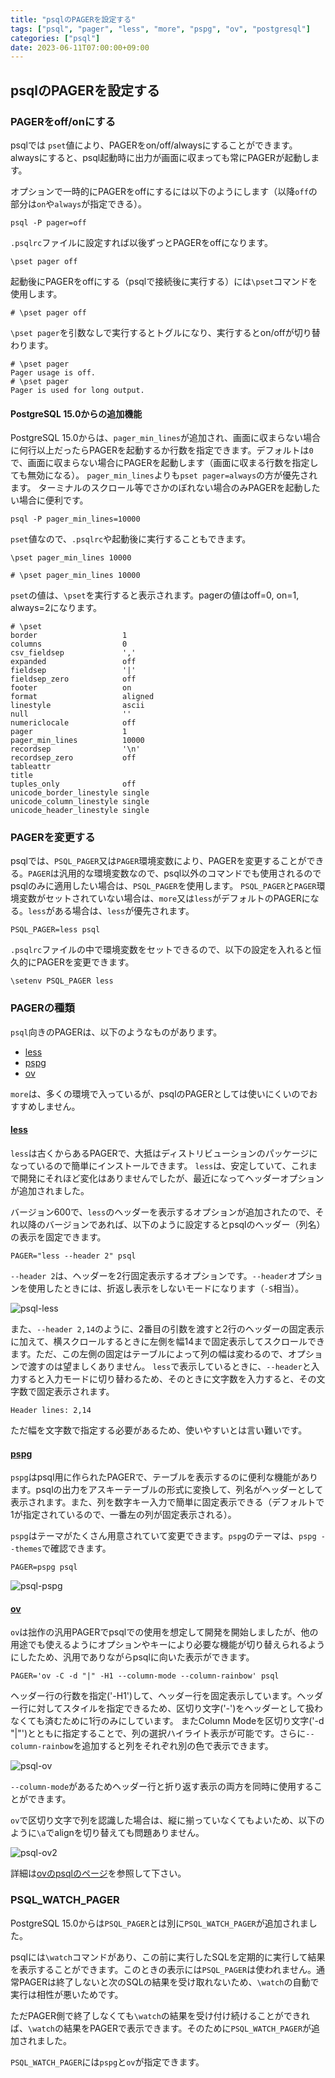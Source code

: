 ```yaml
---
title: "psqlのPAGERを設定する"
tags: ["psql", "pager", "less", "more", "pspg", "ov", "postgresql"]
categories: ["psql"]
date: 2023-06-11T07:00:00+09:00
---
```


## psqlのPAGERを設定する

### PAGERをoff/onにする

psqlでは `pset`値により、PAGERをon/off/alwaysにすることができます。alwaysにすると、psql起動時に出力が画面に収まっても常にPAGERが起動します。

オプションで一時的にPAGERをoffにするには以下のようにします（以降`off`の部分は`on`や`always`が指定できる）。

```console
psql -P pager=off
```

`.psqlrc`ファイルに設定すれば以後ずっとPAGERをoffになります。

```~/.psqlrc
\pset pager off
```

起動後にPAGERをoffにする（psqlで接続後に実行する）には`\pset`コマンドを使用します。

```
# \pset pager off
```

`\pset pager`を引数なしで実行するとトグルになり、実行するとon/offが切り替わります。

```
# \pset pager
Pager usage is off.
# \pset pager
Pager is used for long output.
```

#### PostgreSQL 15.0からの追加機能

PostgreSQL 15.0からは、`pager_min_lines`が追加され、画面に収まらない場合に何行以上だったらPAGERを起動するか行数を指定できます。デフォルトは`0`で、画面に収まらない場合にPAGERを起動します（画面に収まる行数を指定しても無効になる）。
`pager_min_lines`よりも`pset pager=always`の方が優先されます。
ターミナルのスクロール等でさかのぼれない場合のみPAGERを起動したい場合に便利です。

```console
psql -P pager_min_lines=10000
```

`pset`値なので、`.psqlrc`や起動後に実行することもできます。

```~/.psqlrc
\pset pager_min_lines 10000
```

```
# \pset pager_min_lines 10000
```

`pset`の値は、`\pset`を実行すると表示されます。pagerの値はoff=0, on=1, always=2になります。

```
# \pset
border                   1
columns                  0
csv_fieldsep             ','
expanded                 off
fieldsep                 '|'
fieldsep_zero            off
footer                   on
format                   aligned
linestyle                ascii
null                     ''
numericlocale            off
pager                    1
pager_min_lines          10000
recordsep                '\n'
recordsep_zero           off
tableattr                
title                    
tuples_only              off
unicode_border_linestyle single
unicode_column_linestyle single
unicode_header_linestyle single
```

### PAGERを変更する

psqlでは、`PSQL_PAGER`又は`PAGER`環境変数により、PAGERを変更することができる。`PAGER`は汎用的な環境変数なので、psql以外のコマンドでも使用されるのでpsqlのみに適用したい場合は、`PSQL_PAGER`を使用します。
`PSQL_PAGER`と`PAGER`環境変数がセットされていない場合は、`more`又は`less`がデフォルトのPAGERになる。`less`がある場合は、`less`が優先されます。

```console
PSQL_PAGER=less psql
```

`.psqlrc`ファイルの中で環境変数をセットできるので、以下の設定を入れると恒久的にPAGERを変更できます。

```~/.psqlrc
\setenv PSQL_PAGER less
```

### PAGERの種類

`psql`向きのPAGERは、以下のようなものがあります。

* [less](https://www.greenwoodsoftware.com/less/)
* [pspg](https://github.com/okbob/pspg)
* [ov](https://github.com/noborus/ov)

`more`は、多くの環境で入っているが、psqlのPAGERとしては使いにくいのでおすすめしません。

#### [less](https://github.com/gwsw/less)

`less`は古くからあるPAGERで、大抵はディストリビューションのパッケージになっているので簡単にインストールできます。
`less`は、安定していて、これまで開発にそれほど変化はありませんでしたが、最近になってヘッダーオプションが追加されました。

バージョン600で、`less`のヘッダーを表示するオプションが追加されたので、それ以降のバージョンであれば、以下のように設定するとpsqlのヘッダー（列名）の表示を固定できます。

```console
PAGER="less --header 2" psql
```

`--header 2`は、ヘッダーを2行固定表示するオプションです。`--header`オプションを使用したときには、折返し表示をしないモードになります（`-S`相当）。

![psql-less](../psql-less.png)

また、`--header 2,14`のように、2番目の引数を渡すと2行のヘッダーの固定表示に加えて、横スクロールするときに左側を幅14まで固定表示してスクロールできます。ただ、この左側の固定はテーブルによって列の幅は変わるので、オプションで渡すのは望ましくありません。
`less`で表示しているときに、`--header`と入力すると入力モードに切り替わるため、そのときに文字数を入力すると、その文字数で固定表示されます。

```
Header lines: 2,14
```

ただ幅を文字数で指定する必要があるため、使いやすいとは言い難いです。

#### [pspg](https://github.com/okbob/pspg)

`pspg`はpsql用に作られたPAGERで、テーブルを表示するのに便利な機能があります。psqlの出力をアスキーテーブルの形式に変換して、列名がヘッダーとして表示されます。また、列を数字キー入力で簡単に固定表示できる（デフォルトで1が指定されているので、一番左の列が固定表示される）。

`pspg`はテーマがたくさん用意されていて変更できます。`pspg`のテーマは、`pspg --themes`で確認できます。

```console
PAGER=pspg psql
```

![psql-pspg](../psql-pspg.png)

#### [ov](https://github.com/noborus/ov)

`ov`は拙作の汎用PAGERでpsqlでの使用を想定して開発を開始しましたが、他の用途でも使えるようにオプションやキーにより必要な機能が切り替えられるようにしたため、汎用でありながらpsqlに向いた表示ができます。

```console
PAGER='ov -C -d "|" -H1 --column-mode --column-rainbow' psql
```

ヘッダー行の行数を指定('-H1')して、ヘッダー行を固定表示しています。ヘッダー行に対してスタイルを指定できるため、区切り文字('-')をヘッダーとして扱わなくても済むために1行のみにしています。
またColumn Modeを区切り文字('-d "|"')とともに指定することで、列の選択ハイライト表示が可能です。さらに`--column-rainbow`を追加すると列をそれぞれ別の色で表示できます。

![psql-ov](../psql-ov.png)

`--column-mode`があるためヘッダー行と折り返す表示の両方を同時に使用することができます。

`ov`で区切り文字で列を認識した場合は、縦に揃っていなくてもよいため、以下のように`\a`でalignを切り替えても問題ありません。

![psql-ov2](../psql-ov2.png)

詳細は[ovのpsqlのページ](/ov/psql/)を参照して下さい。

### PSQL_WATCH_PAGER

PostgreSQL 15.0からは`PSQL_PAGER`とは別に`PSQL_WATCH_PAGER`が追加されました。

psqlには`\watch`コマンドがあり、この前に実行したSQLを定期的に実行して結果を表示することができます。このときの表示には`PSQL_PAGER`は使われません。通常PAGERは終了しないと次のSQLの結果を受け取れないため、`\watch`の自動で実行は相性が悪いためです。

ただPAGER側で終了しなくても`\watch`の結果を受け付け続けることができれば、`\watch`の結果をPAGERで表示できます。そのために`PSQL_WATCH_PAGER`が追加されました。

`PSQL_WATCH_PAGER`には`pspg`と`ov`が指定できます。

